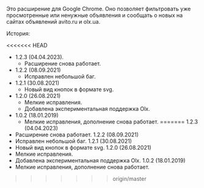 Это расширение для Google Chrome. Оно позволяет фильтровать уже просмотренные или ненужные объявления и сообщать о новых на сайтах объявлений avito.ru и olx.ua.

История:

<<<<<<< HEAD
- 1.2.3 (04.04.2023). 
	- Расширение снова работает.
- 1.2.2 (08.09.2021)
	- Исправлен небольшой баг.
- 1.2.1 (30.08.2021)
	- Новый вид кнопок в формате svg.
- 1.2.0 (26.08.2021)
	- Мелкие исправления.
	- Добавлена экспериментальная поддержка Olx.
- 1.0.2 (18.01.2019)
	- Мелкие исправления, дополнение снова работает.
=======
1.2.3 (04.04.2023)
- Расширение снова работает.
1.2.2 (08.09.2021)
- Исправлен небольшой баг.
1.2.1 (30.08.2021)
- Новый вид кнопок в формате svg.
1.2.0 (26.08.2021)
- Мелкие исправления.
- Добавлена экспериментальная поддержка Olx.
1.0.2 (18.01.2019)
- Мелкие исправления, дополнение снова работает.
>>>>>>> origin/master
